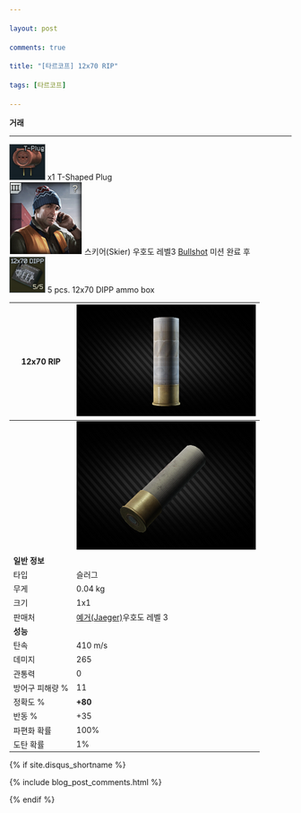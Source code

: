 ```yaml
---

layout: post

comments: true

title: "[타르코프] 12x70 RIP"

tags: [타르코프]

---
```


**거래**  
_ _ _  
![T-Shaped Plug](/assets/image/tarkov/material/T-Shaped_Plug_Icon.png) x1 T-Shaped Plug  
![Skier LL3](/assets/image/tarkov/NPC/Skier_3_icon.png) 스키어(Skier) 우호도 레벨3 [Bullshot](https://) 미션 완료 후  
![5 pcs. 12x70 DIPP ammo box](/assets/image/tarkov/material/DippAmmoboxicon.png) 5 pcs. 12x70 DIPP ammo box

|12x70 RIP|![12x70 RIP](/assets/image/tarkov/bullet/12x70ripimg.png)|
|--|--|
||![12x70 RIP](/assets/image/tarkov/bullet/12-70_Flechette.png)|
|**일반 정보**|
|타입|슬러그|
|무게|0.04 kg|
|크기|1x1|
|판매처|[예거(Jaeger)](https://)우호도 레벨 3|
|**성능**|
|탄속|410 m/s|
|데미지|265|
|관통력|0|
|방어구 피해량 %|11|
|정확도 %|**+80**|
|반동 %|+35|
|파편화 확률|100%|
|도탄 확률|1%|


{% if site.disqus_shortname %}

<div class="comments">

  {% include blog_post_comments.html %}

</div>

{% endif %}



<div id="disqus_thread"></div>